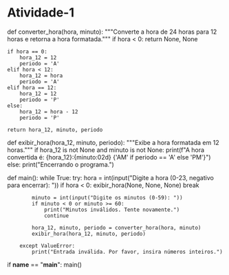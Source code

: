 # Atividade-1

def converter_hora(hora, minuto):
    """Converte a hora de 24 horas para 12 horas e retorna a hora formatada."""
    if hora < 0:
        return None, None

    if hora == 0:
        hora_12 = 12
        periodo = 'A'
    elif hora < 12:
        hora_12 = hora
        periodo = 'A'
    elif hora == 12:
        hora_12 = 12
        periodo = 'P'
    else:
        hora_12 = hora - 12
        periodo = 'P'

    return hora_12, minuto, periodo

def exibir_hora(hora_12, minuto, periodo):
    """Exibe a hora formatada em 12 horas."""
    if hora_12 is not None and minuto is not None:
        print(f"A hora convertida é: {hora_12}:{minuto:02d} {'AM' if periodo == 'A' else 'PM'}")
    else:
        print("Encerrando o programa.")

def main():
    while True:
        try:
            hora = int(input("Digite a hora (0-23, negativo para encerrar): "))
            if hora < 0:
                exibir_hora(None, None, None)
                break

            minuto = int(input("Digite os minutos (0-59): "))
            if minuto < 0 or minuto >= 60:
                print("Minutos inválidos. Tente novamente.")
                continue

            hora_12, minuto, periodo = converter_hora(hora, minuto)
            exibir_hora(hora_12, minuto, periodo)

        except ValueError:
            print("Entrada inválida. Por favor, insira números inteiros.")

if __name__ == "__main__":
    main()
